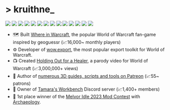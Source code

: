 # > kruithne_

<img src="https://img.shields.io/static/v1?&message=%3C/%3E&color=inactive&label="/> <img src="https://img.shields.io/static/v1?&label=&message=javascript&color=f1e05a"/> <img src="https://img.shields.io/static/v1?&label=&message=typescript&color=3178c6"/> <img src="https://img.shields.io/static/v1?&label=&message=node.js&color=519e44"/> <img src="https://img.shields.io/static/v1?&label=&message=java&color=b07219"/> <img src="https://img.shields.io/static/v1?&label=&message=lua&color=000080"/> <img src="https://img.shields.io/static/v1?&label=&message=c%23&color=178600"/> <img src="https://img.shields.io/static/v1?&label=&message=python&color=3572A5"/> <img src="https://img.shields.io/static/v1?&label=&message=php&color=4F5D95"/> <img src="https://img.shields.io/static/v1?&label=&message=blender&color=f69455"/> <img src="https://img.shields.io/static/v1?&label=&message=bun&color=f9f1e1"/> <img src="https://img.shields.io/static/v1?&label=&message=zig&color=f7a724"/> <img src="https://img.shields.io/static/v1?&label=&message=c&color=005697"/> <img src="https://img.shields.io/static/v1?&label=&message=sql&color=ea7f08"/>

- 🗺️ Built [Where in Warcraft](https://whereinwarcraft.net/), the popular World of Warcraft fan-game inspired by geoguessr (📈16,000~ monthly players)
- ⚙️ Developer of [wow.export](https://github.com/Kruithne/wow.export), the most popular export toolkit for World of Warcraft.
- 📺 Created [Holding Out for a Healer](https://www.youtube.com/watch?v=Xa8xiDaWqpg), a parody video for World of Warcraft (📈3,000,000+ views)
- 🎨 Author of [numerous 3D guides, scripts and tools on Patreon](https://www.patreon.com/kruithne) (📈55~ patrons)
- 💬 Owner of [Tamara's Workbench](https://discord.com/invite/KtcBSxhgna) Discord server (📈1,400+ members)
- 🥇 1st place winner of the [Melvor Idle 2023 Mod Contest](https://store.steampowered.com/app/1267910/Melvor_Idle/) with [Archaeology](https://mod.io/g/melvoridle/m/archaeology).
